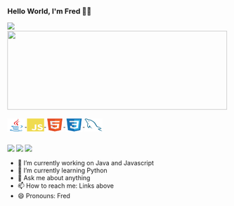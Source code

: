 ### Hello World, I'm Fred 🧑‍💻

<div>
  <a href="https://github.com/fredericobgoncalves">
  <img height="180em" src="https://github-readme-stats.vercel.app/api?username=fredericobgoncalves&show_icons=true&theme=dracula&include_all_commits=true&count_private=true"/>
  <img width="500px" height="180em" src="https://github-readme-stats.vercel.app/api/top-langs/?username=fredericobgoncalves&layout=compact&langs_count=7&theme=dracula"/>
</div>
<div style="display: inline_block"><br>
  <img align="center" alt="Fred-Java" height="30" width="40" src="https://raw.githubusercontent.com/devicons/devicon/master/icons/java/java-original.svg">
  <img align="center" alt="Fred-Js" height="30" width="40" src="https://raw.githubusercontent.com/devicons/devicon/master/icons/javascript/javascript-plain.svg">
  <img align="center" alt="Fred-HTML" height="30" width="40" src="https://raw.githubusercontent.com/devicons/devicon/master/icons/html5/html5-original.svg">
  <img align="center" alt="Fred-CSS" height="30" width="40" src="https://raw.githubusercontent.com/devicons/devicon/master/icons/css3/css3-original.svg">
  <img align="center" alt="Fred-Mysql" height="30" width="40" src="https://raw.githubusercontent.com/devicons/devicon/master/icons/mysql/mysql-original.svg">
</div>
  
##
 
<div> 
  <a href="https://www.instagram.com/frederico.bgoncalves" target="_blank"><img src="https://img.shields.io/badge/-Instagram-%23E4405F?style=for-the-badge&logo=instagram&logoColor=white" target="_blank"></a> 
  <a href = "mailto:fredericogoncalves3@gmail.com"><img src="https://img.shields.io/badge/-Gmail-%23333?style=for-the-badge&logo=gmail&logoColor=white" target="_blank"></a>
  <a href="https://www.linkedin.com/in/fredericobgoncalves" target="_blank"><img src="https://img.shields.io/badge/-LinkedIn-%230077B5?style=for-the-badge&logo=linkedin&logoColor=white" target="_blank"></a>  
</div>
  


<!--
**fredericobgoncalves/fredericobgoncalves** is a ✨ _special_ ✨ repository because its `README.md` (this file) appears on your GitHub profile.

Here are some ideas to get you started:
-->
  
  
  
- 🔭 I’m currently working on Java and Javascript
- 🌱 I’m currently learning Python
- 💬 Ask me about anything
- 📫 How to reach me: Links above
- 😄 Pronouns: Fred

